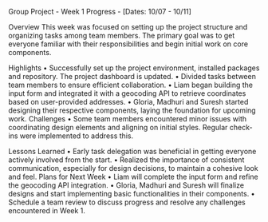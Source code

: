 Group Project - Week 1 Progress - [Dates: 10/07 - 10/11]

Overview
This week was focused on setting up the project structure and organizing tasks among team members. The primary goal was to get everyone familiar with their responsibilities and begin initial work on core components.

Highlights
•	Successfully set up the project environment, installed packages and repository. The project dashboard is updated.
•	Divided tasks between team members to ensure efficient collaboration.
•	Liam began building the input form and integrated it with a geocoding API to retrieve coordinates based on user-provided addresses.
•	Gloria, Madhuri and Suresh started designing their respective components, laying the foundation for upcoming work.
Challenges
•	Some team members encountered minor issues with coordinating design elements and aligning on initial styles. Regular check-ins were implemented to address this.

Lessons Learned
•	Early task delegation was beneficial in getting everyone actively involved from the start.
•	Realized the importance of consistent communication, especially for design decisions, to maintain a cohesive look and feel.
Plans for Next Week
•	Liam will complete the input form and refine the geocoding API integration.
•	Gloria, Madhuri and Suresh will finalize designs and start implementing basic functionalities in their components.
•	Schedule a team review to discuss progress and resolve any challenges encountered in Week 1.

